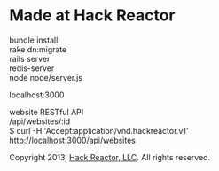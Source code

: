 # Made at Hack Reactor

bundle install  
rake dn:migrate  
rails server  
redis-server  
node node/server.js  

localhost:3000  

website RESTful API  
/api/websites/:id  
$ curl -H 'Accept:application/vnd.hackreactor.v1' http://localhost:3000/api/websites  

Copyright 2013, [Hack Reactor, LLC](http://hackreactor.com). All rights reserved.

